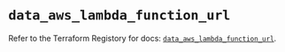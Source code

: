 # `data_aws_lambda_function_url`

Refer to the Terraform Registory for docs: [`data_aws_lambda_function_url`](https://www.terraform.io/docs/providers/aws/d/lambda_function_url).
